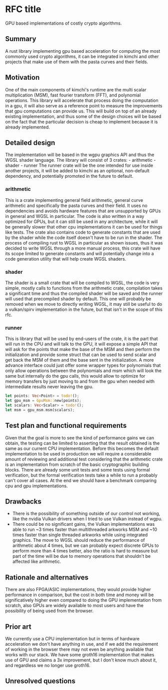 # RFC title

GPU based implementations of costly crypto algorithms.

## Summary

A rust library implementing gpu based acceleration for computing the most commonly used crypto
algorithms, it can be integrated in kimchi and other projects that make use of them with the
pasta curves and their fields.

## Motivation

One of the main components of kimchi's runtime are the multi scalar multiplication (MSM), fast fourier
transform (FFT), and polynomial operations.
This library will accelerate that process doing the computation in a gpu, it will also serve as a reference
point to measure the improvements that gpu computations can provide us.
This will build on top of an already existing implementation, and thus some of the design choices will be
based on the fact that the particular decision is cheap to implement because it is already implemented.

## Detailed design

The implementation will be based in the wgpu graphics API and thus the WGSL shader language. The library
will consist of 3 crates:
    - arithmetic
    - shader
    - runner
The runner crate will be the one intended for use inside another projects, it will be added to kimchi as
an optional, non-default dependency, and potentially promoted in the future to default.

### arithmetic

This is a crate implementing general field arithmetic, general curve arithmetic and specifically the
pasta curves and their field. It uses no dependencies and avoids hardware features that are unsupported
by GPUs in general and WGSL in particular.
The code is also written in a way optimized for GPUs, but it can still be used in any architecture, while
it will be generally slower that other cpu implementations it can be used for things like tests.
The crate also contains code to generate constants that are used by the shader while the code itself doesn't
have to be run in the shader.
The process of compiling rust to WGSL in particular as shown issues, thus it was decided to write WGSL
through a more manual process, this crate will have its scope limited to generate constants and will
potentially change into a code generation utility that will help create WGSL shaders.

### shader

The shader is a small crate that will be compiled to WGSL, the code is very simple, mostly calls to
functions from the arithmetic crate, compilation takes a significant time and thus the compiled
shader will be saved and the runner will used that precompiled shader by default.
This one will probably be removed when we move to directly writing WGSL, it may still be useful to
do a vulkan/spirv implementation in the future, but that isn't in the scope of this rfc.

### runner

This is library that will be used by end-users of the crate, it is the part that will run in the CPU
and will talk to the GPU, it will expose a simple API that will ask for the points that make the base
of the MSM and then perform the initialization and provide some struct that can be used to send scalar
and get back the MSM of them and the base sent in the initialization.
A more advance interface could just offer some wrapper types for polynomials that only allow operations
between the polynomials and msm which will look the same but internally do the gpu calls, this would
allow to optimize for memory transfers by just moving to and from the gpu when needed with intermediate
results never leaving the gpu.

```rust
let points: Vec<Point> = todo!();
let gpu_msm = GpuMsm::new(points);
let scalars: Vec<Scalar> = todo!();
let msm = gpu_msm.msm(scalars);
```

## Test plan and functional requirements

Given that the goal is more to see the kind of performance gains we can obtain, the testing can be
limited to asserting that the result obtained is the same as our current CPU implementation.
Before this becomes the default implementation to be used in production we will require a considerable
amount of reviewing and additional test considering that the arithmetic crate is an implementation
from scratch of the basic cryptographic building blocks.
There are already some unit tests and some tests using formal verification, but the formal verification
tests take a while to run a probably can't cover all cases.
At the end we should have a benchmark comparing cpu and gpu implementations.

## Drawbacks

- There is the possibility of something outside of our control not working, like the nvidia Vulkan drivers
  when I tried to use Vulkan instead of wgpu.
- There could be no significant gains, the Vulkan implementations was able to run ~3 times faster than
  multithreaded arkworks MSM and ~10 times faster than single threaded arkworks while using integrated
  graphics.
  The move to WGSL should reduce the performance of arithmetic about 4 times, but we can probably expect
  discrete GPUs to perform more than 4 times better, also the ratio is hard to measure but part of the
  time will be due to memory operations that shouldn't be affected like arithmetic.

## Rationale and alternatives

There are also FPGA/ASIC implementations, they would provide higher performance in comparison, but the cost
in both time and money will be significatively higher even compared to doing the GPU implementation from
scratch, also GPUs are widely available to most users and have the possibility of being used from the browser.

## Prior art

We currently use a CPU implementation but in terms of hardware acceleration we don't have anything in use,
and if we add the requirement of working in the browser there may not even be anything available that
works with our stack.
We have some groth16 implementation that makes use of GPU and claims a 3x improvement, but I don't know much
about it, and regardless we no longer use groth16.

## Unresolved questions
